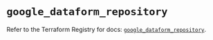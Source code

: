 # `google_dataform_repository`

Refer to the Terraform Registry for docs: [`google_dataform_repository`](https://registry.terraform.io/providers/hashicorp/google-beta/6.20.0/docs/resources/google_dataform_repository).
